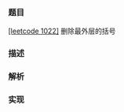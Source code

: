 ### 题目

[[leetcode 1022]](https://leetcode-cn.com/problems/remove-outermost-parentheses/comments/) 删除最外层的括号

### 描述

### 解析

### 实现

